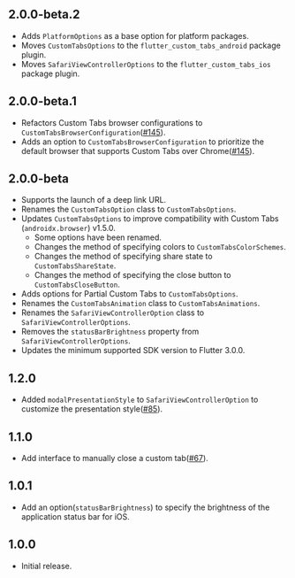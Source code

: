 ## 2.0.0-beta.2

- Adds `PlatformOptions` as a base option for platform packages.
- Moves `CustomTabsOptions` to the `flutter_custom_tabs_android` package plugin.
- Moves `SafariViewControllerOptions` to the `flutter_custom_tabs_ios` package plugin.

## 2.0.0-beta.1

- Refactors Custom Tabs browser configurations to `CustomTabsBrowserConfiguration`([#145](https://github.com/droibit/flutter_custom_tabs/pull/145)).
- Adds an option to `CustomTabsBrowserConfiguration` to prioritize the default browser that supports Custom Tabs over Chrome([#145](https://github.com/droibit/flutter_custom_tabs/pull/145)).

## 2.0.0-beta

- Supports the launch of a deep link URL.
- Renames the `CustomTabsOption` class to `CustomTabsOptions`.
- Updates `CustomTabsOptions` to improve compatibility with Custom Tabs (`androidx.browser`) v1.5.0.
  - Some options have been renamed.
  - Changes the method of specifying colors to `CustomTabsColorSchemes`.
  - Changes the method of specifying share state to `CustomTabsShareState`.
  - Changes the method of specifying the close button to `CustomTabsCloseButton`.
- Adds options for Partial Custom Tabs to `CustomTabsOptions`.
- Renames the `CustomTabsAnimation` class to `CustomTabsAnimations`.
- Renames the `SafariViewControllerOption` class to `SafariViewControllerOptions`.
- Removes the `statusBarBrightness` property from `SafariViewControllerOptions`.
- Updates the minimum supported SDK version to Flutter 3.0.0.

## 1.2.0

- Added `modalPresentationStyle` to `SafariViewControllerOption` to customize the presentation style([#85](https://github.com/droibit/flutter_custom_tabs/pull/85)).

## 1.1.0

- Add interface to manually close a custom tab([#67](https://github.com/droibit/flutter_custom_tabs/pull/67)).

## 1.0.1

- Add an option(`statusBarBrightness`) to specify the brightness of the application status bar for iOS.

## 1.0.0

- Initial release.
